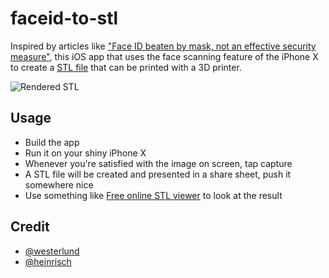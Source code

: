 # faceid-to-stl
Inspired by articles like 
["Face ID beaten by mask, not an effective security measure"](http://www.bkav.com/d/top-news/-/view_content/content/103968/face-id-beaten-by-mask-not-an-effective-security-measure),
this iOS app that uses the face scanning feature of the iPhone X to create a [STL file](https://en.wikipedia.org/wiki/STL_(file_format)) that can be printed with a 3D printer.

![Rendered STL](https://i.imgur.com/usQVr7r.png)

## Usage
- Build the app
- Run it on your shiny iPhone X
- Whenever you're satisfied with the image on screen, tap capture
- A STL file will be created and presented in a share sheet, push it somewhere nice
- Use something like [Free online STL viewer](https://www.viewstl.com/) to look at the result


## Credit
 - [@westerlund](https://github.com/westerlund)
 - [@heinrisch](https://github.com/heinrisch)
